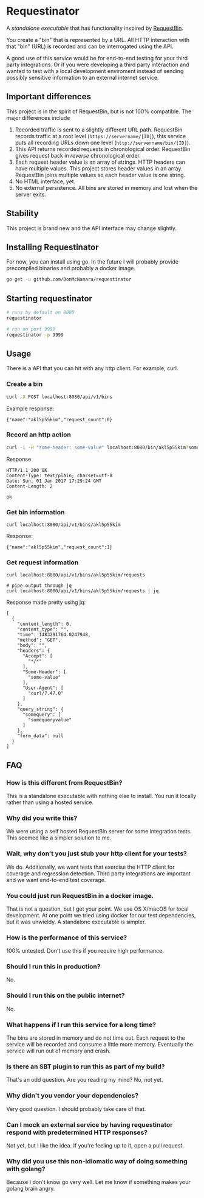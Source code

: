 # Requestinator

A *standalone executable* that has functionality inspired by [RequestBin](https://requestb.in/).

You create a "bin" that is represented by a URL. All HTTP interaction with that "bin" (URL) is recorded and can be interrogated using the API.

A good use of this service would be for end-to-end testing for your third party integrations. Or if you were developing a third party interaction and wanted to test with a local development enviroment instead of sending possibly sensitive information to an external internet service.

## Important differences

This project is in the spirit of RequestBin, but is not 100% compatible. The major differences include

1. Recorded traffic is sent to a slightly different URL path. RequestBin records traffic at a root level (`https://servername/[ID]`), this service puts all recording URLs down one level (`http://servername/bin/[ID]`).
2. This API returns recorded requests in chronological order. RequestBin gives request back in *reverse* chronological order.
3. Each request header value is an array of strings. HTTP headers can have multiple values. This project stores header values in an array. RequestBin joins multiple values so each header value is one string.
4. No HTML interface, yet.
5. No external persistence. All bins are stored in memory and lost when the server exits.

## Stability

This project is brand new and the API interface may change slightly.

## Installing Requestinator

For now, you can install using go. In the future I will probably provide precompiled binaries and probably a docker image.

```bash
go get -u github.com/DonMcNamara/requestinator
```

## Starting requestinator
```bash
# runs by default on 8080
requestinator

# run on port 9999
requestinator -p 9999  
```

## Usage
There is a API that you can hit with any http client. For example, curl.

### Create a bin
```bash
curl -X POST localhost:8080/api/v1/bins
```

Example response:
```
{"name":"akl5p55kim","request_count":0}
```

### Record an http action
```bash
curl -i -H "some-header: some-value" localhost:8080/bin/akl5p55kim?somequery=somequeryvalue
```

Response
```
HTTP/1.1 200 OK
Content-Type: text/plain; charset=utf-8
Date: Sun, 01 Jan 2017 17:29:24 GMT
Content-Length: 2

ok
```

### Get bin information
```
curl localhost:8080/api/v1/bins/akl5p55kim
```

Response:
```
{"name":"akl5p55kim","request_count":1}
```

### Get request information
```
curl localhost:8080/api/v1/bins/akl5p55kim/requests

# pipe output through jq
curl localhost:8080/api/v1/bins/akl5p55kim/requests | jq
```

Response made pretty using jq:
```
[
  {
    "content_length": 0,
    "content_type": "",
    "time": 1483291764.0247948,
    "method": "GET",
    "body": "",
    "headers": {
      "Accept": [
        "*/*"
      ],
      "Some-Header": [
        "some-value"
      ],
      "User-Agent": [
        "curl/7.47.0"
      ]
    },
    "query_string": {
      "somequery": [
        "somequeryvalue"
      ]
    },
    "form_data": null
  }
]
```

## FAQ

### How is this different from RequestBin?
This is a standalone executable with nothing else to install. You run it locally rather than using a hosted service.

### Why did you write this?
We were using a self hosted RequestBin server for some integration tests. This seemed like a simpler solution to me.

### Wait, why don't you just stub your http client for your tests?
We do. Additionally, we want tests that exercise the HTTP client for coverage and regression detection. Third party integrations are important and we want end-to-end test coverage.

### You could just run RequestBin in a docker image.
That is not a question, but I get your point. We use OS X/macOS for local development. At one point we tried using docker for our test dependencies, but it was unwieldy. A standalone executable is simpler.

### How is the performance of this service?
100% untested. Don't use this if you require high performance.

### Should I run this in production?
No.

### Should I run this on the public internet?
No.

### What happens if I run this service for a long time?
The bins are stored in memory and do not time out. Each request to the service will be recorded and consume a little more memory. Eventually the service will run out of memory and crash.

### Is there an SBT plugin to run this as part of my build?
That's an odd question. Are you reading my mind? No, not yet.

### Why didn't you vendor your dependencies?
Very good question. I should probably take care of that.

### Can I mock an external service by having requestinator respond with predetermined HTTP responses?
Not yet, but I like the idea. If you're feeling up to it, open a pull request.

### Why did you use this non-idiomatic way of doing something with golang?
Because I don't know go very well. Let me know if something makes your golang brain angry.
